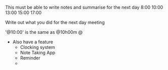 <!-- Objective -->
This must be able to write notes and summarise for the next day
8:00
10:00
13:00
15:00
17:00

Write out what you did for the next day meeting

'@10:00' is the same as @10h00m @


- Also have a feature
    * Clocking system
    * Note Taking App
    * Reminder
    *